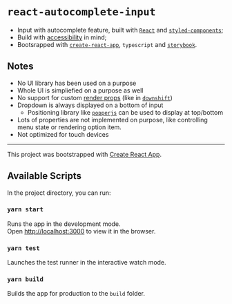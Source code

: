 # `react-autocomplete-input`

- Input with autocomplete feature, built with [`React`](https://reactjs.org/) and [`styled-components`](https://styled-components.com/);
- Build with [accessibility](https://www.w3.org/TR/wai-aria-practices/examples/combobox/aria1.1pattern/listbox-combo.html) in mind;
- Bootsrapped with [`create-react-app`](https://github.com/facebook/create-react-app), `typescript` and [`storybook`](https://github.com/storybookjs/storybook).

## Notes

- No UI library has been used on a purpose
- Whole UI is simpliefied on a purpose as well
- No support for custom [render props](https://cdb.reacttraining.com/use-a-render-prop-50de598f11ce?gi=c13ea35cde72) (like in [`downshift`](https://github.com/downshift-js/downshift))
- Dropdown is always displayed on a bottom of input
  - Positioning library like [`popperjs`](https://github.com/popperjs/popper-core) can be used to display at top/bottom
- Lots of properties are not implemented on purpose, like controlling menu state or rendering option item.
- Not optimized for touch devices

---

This project was bootstrapped with [Create React App](https://github.com/facebook/create-react-app).

## Available Scripts

In the project directory, you can run:

### `yarn start`

Runs the app in the development mode.\
Open [http://localhost:3000](http://localhost:3000) to view it in the browser.

### `yarn test`

Launches the test runner in the interactive watch mode.

### `yarn build`

Builds the app for production to the `build` folder.
